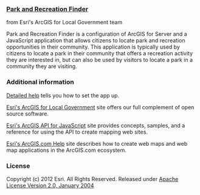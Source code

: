 ### [Park and Recreation Finder](http://www.arcgis.com/home/item.html?id=a57e96b9240e4311b7fd863b80a6d389) ###
from Esri's ArcGIS for Local Government team

Park and Recreation Finder is a configuration of ArcGIS for Server and a JavaScript application that allows citizens to locate park and recreation opportunities in their community. This application is typically used by citizens to locate a park in their community that offers a recreation activity they are interested in, but can also be used by visitors to locate a park in a community they are visiting.

### Additional information ###

<a href="http://resources.arcgis.com/en/help/localgovernment/10.1/index.html#/What_is_Park_and_Recreation_Finder/028s00000003000000/">Detailed help</a>
tells you how to set the app up.

<a href="http://resources.arcgis.com/en/communities/local-government/">Esri's ArcGIS for Local Government</a> site
offers our full complement of open source software.

<a href="http://help.arcgis.com/en/webapi/javascript/arcgis/">Esri's ArcGIS API for JavaScript</a> site
provides concepts, samples, and a reference for using the API to create mapping web sites.

<a href="http://resources.arcgis.com/en/help/arcgisonline/">Esri's ArcGIS.com Help</a> site
describes how to create web maps and web map applications in the ArcGIS.com ecosystem.

### License ###

Copyright (c) 2012 Esri. All Rights Reserved.
Released under <a href="https://github.com/Esri/arcgislocalgov-park-and-recreation-finder/blob/master/LICENSE.md">Apache License Version 2.0, January 2004</a>
